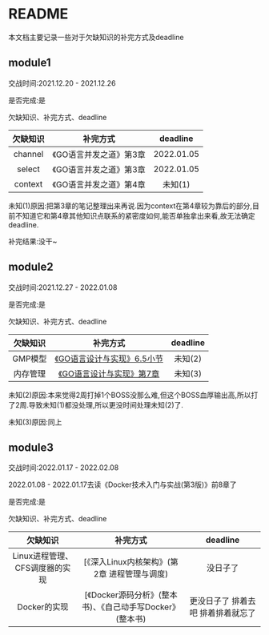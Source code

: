 # README

本文档主要记录一些对于欠缺知识的补完方式及deadline

## module1

交战时间:2021.12.20 - 2021.12.26

是否完成:是

欠缺知识、补完方式、deadline

|欠缺知识|补完方式|deadline|
|:----:|:----:|:----:|
|channel|《GO语言并发之道》第3章|2022.01.05|
|select|《GO语言并发之道》第3章|2022.01.05|
|context|《GO语言并发之道》第4章|未知(1)|

未知(1)原因:把第3章的笔记整理出来再说.因为context在第4章较为靠后的部分,目前不知道它和第4章其他知识点联系的紧密度如何,能否单独拿出来看,故无法确定deadline.

补完结果:没干~

## module2

交战时间:2021.12.27 - 2022.01.08

是否完成:是

欠缺知识、补完方式、deadline

|欠缺知识|补完方式|deadline|
|:----:|:----:|:----:|
|GMP模型|[《GO语言设计与实现》6.5小节](https://draveness.me/golang/docs/part3-runtime/ch06-concurrency/golang-goroutine/)|未知(2)|
|内存管理|[《GO语言设计与实现》第7章](https://draveness.me/golang/docs/part3-runtime/ch07-memory/golang-memory-allocator/)|未知(3)|

未知(2)原因:本来觉得2周打掉1个BOSS没那么难,但这个BOSS血厚输出高,所以打了2周.导致未知(1)都没处理,所以更没时间处理未知(2)了.

未知(3)原因:同上

## module3

交战时间:2022.01.17 - 2022.02.08

2022.01.08 - 2022.01.17去读《Docker技术入门与实战(第3版)》前8章了

是否完成:是

欠缺知识、补完方式、deadline

|欠缺知识|补完方式|deadline|
|:----:|:----:|:----:|
|Linux进程管理、CFS调度器的实现|[《深入Linux内核架构》(第2章 进程管理与调度)|没日子了|
|Docker的实现|[《Docker源码分析》(整本书)、《自己动手写Docker》(整本书)|更没日子了 排着去吧 排着排着就忘了|
